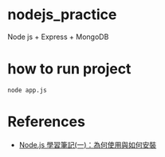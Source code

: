 # nodejs_practice

Node js + Express + MongoDB

# how to run project

`node app.js`

# References

-   [Node.js 學習筆記(一)：為何使用與如何安裝](https://vocus.cc/article/655b1dc6fd89780001aff0a7)
